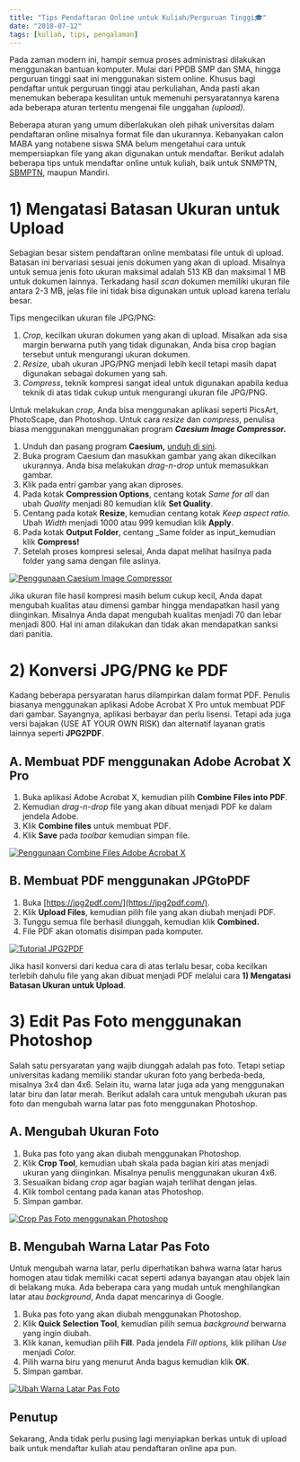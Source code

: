 ```yaml
---
title: "Tips Pendaftaran Online untuk Kuliah/Perguruan Tinggi🎓"
date: "2018-07-12"
tags: [kuliah, tips, pengalaman]
---
```


Pada zaman modern ini, hampir semua proses administrasi dilakukan menggunakan bantuan komputer. Mulai dari PPDB SMP dan SMA, hingga perguruan tinggi saat ini menggunakan sistem online. Khusus bagi pendaftar untuk perguruan tinggi atau perkuliahan, Anda pasti akan menemukan beberapa kesulitan untuk memenuhi persyaratannya karena ada beberapa aturan tertentu mengenai file unggahan _(upload)._

Beberapa aturan yang umum diberlakukan oleh pihak universitas dalam pendaftaran online misalnya format file dan ukurannya. Kebanyakan calon MABA yang notabene siswa SMA belum mengetahui cara untuk mempersiapkan file yang akan digunakan untuk mendaftar. Berikut adalah beberapa tips untuk mendaftar online untuk kuliah, baik untuk SNMPTN, [SBMPTN](https://kodesiana.com/lainnya/bongkar-teori-respon-butir-sbmptn-2018/), maupun Mandiri.

# 1) Mengatasi Batasan Ukuran untuk Upload

Sebagian besar sistem pendaftaran online membatasi file untuk di upload. Batasan ini bervariasi sesuai jenis dokumen yang akan di upload. Misalnya untuk semua jenis foto ukuran maksimal adalah 513 KB dan maksimal 1 MB untuk dokumen lainnya. Terkadang hasil _scan_ dokumen memiliki ukuran file antara 2-3 MB, jelas file ini tidak bisa digunakan untuk upload karena terlalu besar.

Tips mengecilkan ukuran file JPG/PNG:

1. _Crop_, kecilkan ukuran dokumen yang akan di upload. Misalkan ada sisa margin berwarna putih yang tidak digunakan, Anda bisa crop bagian tersebut untuk mengurangi ukuran dokumen.
2. _Resize_, ubah ukuran JPG/PNG menjadi lebih kecil tetapi masih dapat digunakan sebagai dokumen yang sah.
3. _Compress_, teknik kompresi sangat ideal untuk digunakan apabila kedua teknik di atas tidak cukup untuk mengurangi ukuran file JPG/PNG.

Untuk melakukan _crop_, Anda bisa menggunakan aplikasi seperti PicsArt, PhotoScape, dan Photoshop. Untuk cara _resize_ dan _compress_, penulisa biasa menggunakan menggunakan program _**Caesium Image Compressor.**_

1. Unduh dan pasang program **Caesium,** [unduh di sini](https://www.fosshub.com/Caesium-Image-Compressor.html).
2. Buka program Caesium dan masukkan gambar yang akan dikecilkan ukurannya. Anda bisa melakukan _drag-n-drop_ untuk memasukkan gambar.
3. Klik pada entri gambar yang akan diproses.
4. Pada kotak **Compression Options**, centang kotak _Same for all_ dan ubah _Quality_ menjadi 80 kemudian klik **Set Quality**.
5. Centang pada kotak **Resize**, kemudian centang kotak _Keep aspect ratio_. Ubah _Width_ menjadi 1000 atau 999 kemudian klik **Apply**.
6. Pada kotak **Output Folder**, centang _Same folder as input_kemudian klik **Compress!**
7. Setelah proses kompresi selesai, Anda dapat melihat hasilnya pada folder yang sama dengan file aslinya.

[![Penggunaan Caesium Image Compressor](/posts/2018-07-12/43311861012_972e1bd7eb_b.jpg)](https://www.flickr.com/photos/158825251@N05/43311861012/in/dateposted-public/)

Jika ukuran file hasil kompresi masih belum cukup kecil, Anda dapat mengubah kualitas atau dimensi gambar hingga mendapatkan hasil yang diinginkan. Misalnya Anda dapat mengubah kualitas menjadi 70 dan lebar menjadi 800. Hal ini aman dilakukan dan tidak akan mendapatkan sanksi dari panitia.

# 2) Konversi JPG/PNG ke PDF

Kadang beberapa persyaratan harus dilampirkan dalam format PDF. Penulis biasanya menggunakan aplikasi Adobe Acrobat X Pro untuk membuat PDF dari gambar. Sayangnya, aplikasi berbayar dan perlu lisensi. Tetapi ada juga versi bajakan (USE AT YOUR OWN RISK) dan alternatif layanan gratis lainnya seperti **JPG2PDF**.

## A. Membuat PDF menggunakan Adobe Acrobat X Pro

1. Buka aplikasi Adobe Acrobat X, kemudian pilih **Combine Files into PDF**.
2. Kemudian _drag-n-drop_ file yang akan dibuat menjadi PDF ke dalam jendela Adobe.
3. Klik **Combine files** untuk membuat PDF.
4. Klik **Save** pada _toolbar_ kemudian simpan file.

[![Penggunaan Combine Files Adobe Acrobat X](/posts/2018-07-12/29490350168_d28c6ec422_b.jpg)](https://www.flickr.com/photos/158825251@N05/29490350168/in/dateposted-public/)

## B. Membuat PDF menggunakan JPGtoPDF

1. Buka [https://jpg2pdf.com/](https://jpg2pdf.com/).
2. Klik **Upload Files**, kemudian pilih file yang akan diubah menjadi PDF.
3. Tunggu semua file berhasil diunggah, kemudian klik **Combined.**
4. File PDF akan otomatis disimpan pada komputer.

[![Tutorial JPG2PDF](/posts/2018-07-12/42457176355_cc37453e18_b.jpg)](https://www.flickr.com/photos/158825251@N05/42457176355/in/dateposted-public/)

Jika hasil konversi dari kedua cara di atas terlalu besar, coba kecilkan terlebih dahulu file yang akan dibuat menjadi PDF melalui cara **1) Mengatasi Batasan Ukuran untuk Upload**.

# 3) Edit Pas Foto menggunakan Photoshop

Salah satu persyaratan yang wajib diunggah adalah pas foto. Tetapi setiap universitas kadang memiliki standar ukuran foto yang berbeda-beda, misalnya 3x4 dan 4x6. Selain itu, warna latar juga ada yang menggunakan latar biru dan latar merah. Berikut adalah cara untuk mengubah ukuran pas foto dan mengubah warna latar pas foto menggunakan Photoshop.

## A. Mengubah Ukuran Foto

1. Buka pas foto yang akan diubah menggunakan Photoshop.
2. Klik **Crop Tool**, kemudian ubah skala pada bagian kiri atas menjadi ukuran yang diinginkan. Misalnya penulis menggunakan ukuran 4x6.
3. Sesuaikan bidang _crop_ agar bagian wajah terlihat dengan jelas.
4. Klik tombol centang pada kanan atas Photoshop.
5. Simpan gambar.

[![Crop Pas Foto menggunakan Photoshop](/posts/2018-07-12/29490618508_6fe17a3f79_b.jpg)](https://www.flickr.com/photos/158825251@N05/29490618508/in/dateposted-public/)

## B. Mengubah Warna Latar Pas Foto

Untuk mengubah warna latar, perlu diperhatikan bahwa warna latar harus homogen atau tidak memiliki cacat seperti adanya bayangan atau objek lain di belakang muka. Ada beberapa cara yang mudah untuk menghilangkan latar atau _background_, Anda dapat mencarinya di Google.

1. Buka pas foto yang akan diubah menggunakan Photoshop.
2. Klik **Quick Selection Tool**, kemudian pilih semua _background_ berwarna yang ingin diubah.
3. Klik kanan, kemudian pilih **Fill**. Pada jendela _Fill options,_ klik pilihan _Use_ menjadi _Color._
4. Pilih warna biru yang menurut Anda bagus kemudian klik **OK**.
5. Simpan gambar.

[![Ubah Warna Latar Pas Foto](/posts/2018-07-12/29490747058_4d9d8812cd_b.jpg)](https://www.flickr.com/photos/158825251@N05/29490747058/in/dateposted-public/)

## Penutup

Sekarang, Anda tidak perlu pusing lagi menyiapkan berkas untuk di upload baik untuk mendaftar kuliah atau pendaftaran online apa pun.
